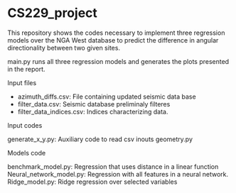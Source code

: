 # CS229_project

This repository shows the codes necessary to implement three regression models over the NGA West database to predict the difference in angular directionality between two given sites.

main.py runs all three regression models and generates the plots presented in the report.

Input files

- azimuth_diffs.csv: File containing updated seismic data base
- filter_data.csv: Seismic database preliminaly filteres
- filter_data_indices.csv: Indices characterizing data.

Input codes

generate_x_y.py: Auxiliary code to read csv inouts
geometry.py

Models code

benchmark_model.py: Regression that uses distance in a linear function
Neural_network_model.py: Regression with all features in a neural network.
Ridge_model.py: Ridge regression over selected variables


